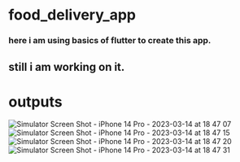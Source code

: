 # food_delivery_app
 
### here i am using basics of flutter to create this app.

## still i am working on it.

#  outputs

![Simulator Screen Shot - iPhone 14 Pro - 2023-03-14 at 18 47 07](https://user-images.githubusercontent.com/126752734/225012986-4bf719d8-8199-40f9-a40d-27a8df048eca.png)
![Simulator Screen Shot - iPhone 14 Pro - 2023-03-14 at 18 47 15](https://user-images.githubusercontent.com/126752734/225013004-feff2736-54fb-461e-a9f1-3606e3de7241.png)
![Simulator Screen Shot - iPhone 14 Pro - 2023-03-14 at 18 47 20](https://user-images.githubusercontent.com/126752734/225013021-148ce6df-b930-4540-a525-b0e598e64184.png)
![Simulator Screen Shot - iPhone 14 Pro - 2023-03-14 at 18 47 31](https://user-images.githubusercontent.com/126752734/225013033-1232a58c-1d7f-4964-98a0-aa250a04d115.png)
